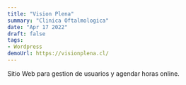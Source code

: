 ```yaml
---
title: "Vision Plena"
summary: "Clinica Oftalmologica"
date: "Apr 17 2022"
draft: false
tags:
- Wordpress
demoUrl: https://visionplena.cl/
---
```


Sitio Web para gestion de usuarios y agendar horas online.